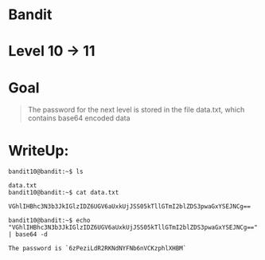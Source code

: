 # Bandit
# Level 10 -> 11
# Goal
> The password for the next level is stored in the file data.txt, which contains base64 encoded data
# WriteUp:

```
bandit10@bandit:~$ ls

data.txt
bandit10@bandit:~$ cat data.txt

VGhlIHBhc3N3b3JkIGlzIDZ6UGV6aUxkUjJSS05kTllGTmI2blZDS3pwaGxYSEJNCg==

bandit10@bandit:~$ echo "VGhlIHBhc3N3b3JkIGlzIDZ6UGV6aUxkUjJSS05kTllGTmI2blZDS3pwaGxYSEJNCg==" | base64 -d

The password is `6zPeziLdR2RKNdNYFNb6nVCKzphlXHBM`

```
